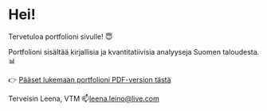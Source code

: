 # Hei!

Tervetuloa portfolioni sivulle! 😇

Portfolioni sisältää kirjallisia ja kvantitatiivisia analyyseja Suomen taloudesta. 📊

👉 [Pääset lukemaan portfolioni PDF-version tästä](./Portfolio_Leena.pdf)

Terveisin Leena, VTM
📫leena.leino@live.com
